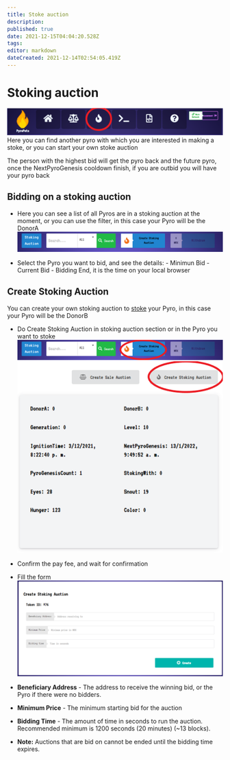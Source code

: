 ```yaml
---
title: Stoke auction
description: 
published: true
date: 2021-12-15T04:04:20.528Z
tags: 
editor: markdown
dateCreated: 2021-12-14T02:54:05.419Z
---
```


# Stoking auction
![stoke_auction.png](/stoke_auction.png)
Here you can find another pyro with which you are interested in making a stoke, or you can start your own stoke auction

The person with the highest bid will get the pyro back and the future pyro, once the NextPyroGenesis cooldown finish, if you are outbid you will have your pyro back

## Bidding on a stoking auction

- Here you can see a list of all Pyros are in a stoking auction at the moment, or you can use the filter, in this case your Pyro will be the DonorA
![stoauc.png](/stoauc.png)

- Select the Pyro you want to bid, and see the details:
      - Minimun Bid
      - Current Bid
      - Bidding End, it is the time on your local browser 

## Create Stoking Auction

You can create your own stoking auction to [stoke](/pyro/stoke) your Pyro, in this case your Pyro will be the DonorB

- Do Create Stoking Auction in stoking auction section or in the Pyro you want to stoke
![create_s_auction.png](/create_s_auction.png)
![create_s_auction_p.png](/create_s_auction_p.png)

- Confirm the pay fee, and wait for confirmation

- Fill the form 
![sto_auction.png](/sto_auction.png)
- **Beneficiary  Address** - The address to receive the winning bid, or the Pyro if there were no bidders.
- **Minimum Price** - The minimum starting bid for the auction
- **Bidding Time** - The amount of time in seconds to run the auction. Recommended minimum is 1200 seconds (20 minutes) (~13 blocks). 
- **Note:** Auctions that are bid on cannot be ended until the bidding time expires.
